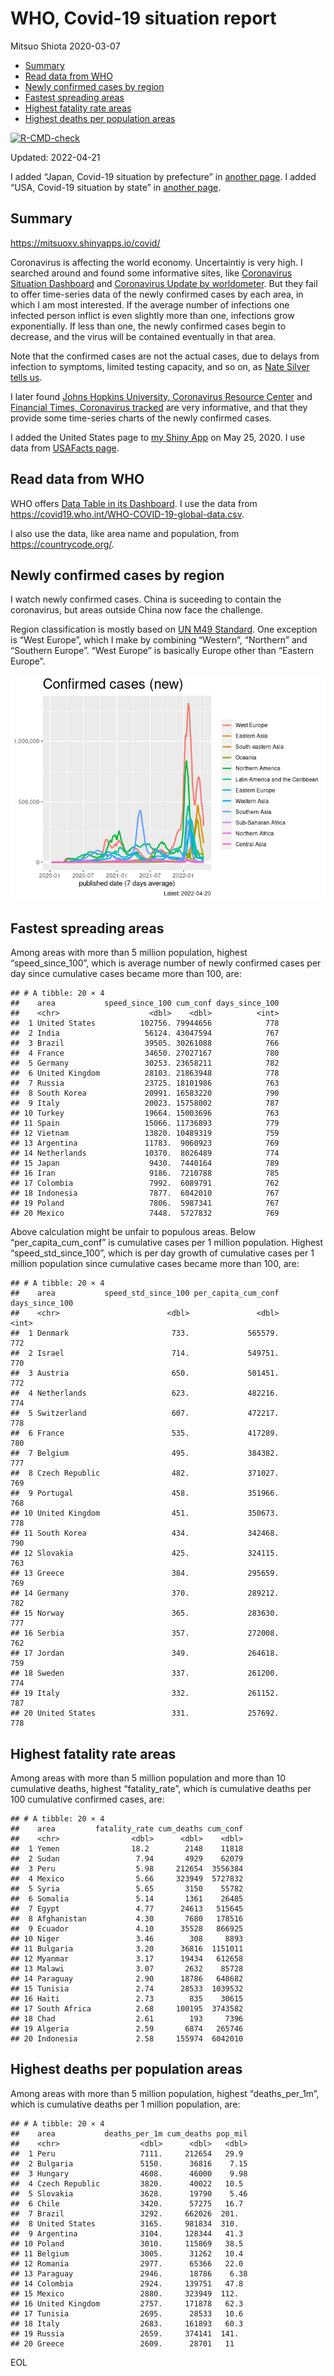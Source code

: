 WHO, Covid-19 situation report
================
Mitsuo Shiota
2020-03-07

-   [Summary](#summary)
-   [Read data from WHO](#read-data-from-who)
-   [Newly confirmed cases by region](#newly-confirmed-cases-by-region)
-   [Fastest spreading areas](#fastest-spreading-areas)
-   [Highest fatality rate areas](#highest-fatality-rate-areas)
-   [Highest deaths per population
    areas](#highest-deaths-per-population-areas)

<!-- badges: start -->

[![R-CMD-check](https://github.com/mitsuoxv/covid/workflows/R-CMD-check/badge.svg)](https://github.com/mitsuoxv/covid/actions)
<!-- badges: end -->

Updated: 2022-04-21

I added “Japan, Covid-19 situation by prefecture” in [another
page](Japan.md). I added “USA, Covid-19 situation by state” in [another
page](USA.md).

## Summary

<https://mitsuoxv.shinyapps.io/covid/>

Coronavirus is affecting the world economy. Uncertaintiy is very high. I
searched around and found some informative sites, like [Coronavirus
Situation
Dashboard](https://who.maps.arcgis.com/apps/opsdashboard/index.html#/c88e37cfc43b4ed3baf977d77e4a0667)
and [Coronavirus Update by
worldometer](https://www.worldometers.info/coronavirus/). But they fail
to offer time-series data of the newly confirmed cases by each area, in
which I am most interested. If the average number of infections one
infected person inflict is even slightly more than one, infections grow
exponentially. If less than one, the newly confirmed cases begin to
decrease, and the virus will be contained eventually in that area.

Note that the confirmed cases are not the actual cases, due to delays
from infection to symptoms, limited testing capacity, and so on, as
[Nate Silver tells
us](https://fivethirtyeight.com/features/coronavirus-case-counts-are-meaningless/).

I later found [Johns Hopkins University, Coronavirus Resource
Center](https://coronavirus.jhu.edu/) and [Financial Times, Coronavirus
tracked](https://www.ft.com/content/a26fbf7e-48f8-11ea-aeb3-955839e06441)
are very informative, and that they provide some time-series charts of
the newly confirmed cases.

I added the United States page to [my Shiny
App](https://mitsuoxv.shinyapps.io/covid/) on May 25, 2020. I use data
from [USAFacts
page](https://usafacts.org/visualizations/coronavirus-covid-19-spread-map/).

## Read data from WHO

WHO offers [Data Table in its Dashboard](https://covid19.who.int/table).
I use the data from
<https://covid19.who.int/WHO-COVID-19-global-data.csv>.

I also use the data, like area name and population, from
<https://countrycode.org/>.

## Newly confirmed cases by region

I watch newly confirmed cases. China is suceeding to contain the
coronavirus, but areas outside China now face the challenge.

Region classification is mostly based on [UN M49
Standard](https://unstats.un.org/unsd/methodology/m49/). One exception
is “West Europe”, which I make by combining “Western”, “Northern” and
“Southern Europe”. “West Europe” is basically Europe other than “Eastern
Europe”.

![](README_files/figure-gfm/chart-1.png)<!-- -->

## Fastest spreading areas

Among areas with more than 5 million population, highest
“speed_since_100”, which is average number of newly confirmed cases per
day since cumulative cases became more than 100, are:

    ## # A tibble: 20 × 4
    ##    area           speed_since_100 cum_conf days_since_100
    ##    <chr>                    <dbl>    <dbl>          <int>
    ##  1 United States          102756. 79944656            778
    ##  2 India                   56124. 43047594            767
    ##  3 Brazil                  39505. 30261088            766
    ##  4 France                  34650. 27027167            780
    ##  5 Germany                 30253. 23658211            782
    ##  6 United Kingdom          28103. 21863948            778
    ##  7 Russia                  23725. 18101986            763
    ##  8 South Korea             20991. 16583220            790
    ##  9 Italy                   20023. 15758002            787
    ## 10 Turkey                  19664. 15003696            763
    ## 11 Spain                   15066. 11736893            779
    ## 12 Vietnam                 13820. 10489319            759
    ## 13 Argentina               11783.  9060923            769
    ## 14 Netherlands             10370.  8026489            774
    ## 15 Japan                    9430.  7440164            789
    ## 16 Iran                     9186.  7210788            785
    ## 17 Colombia                 7992.  6089791            762
    ## 18 Indonesia                7877.  6042010            767
    ## 19 Poland                   7806.  5987341            767
    ## 20 Mexico                   7448.  5727832            769

Above calculation might be unfair to populous areas. Below
“per_capita_cum_conf” is cumulative cases per 1 million population.
Highest “speed_std_since_100”, which is per day growth of cumulative
cases per 1 million population since cumulative cases became more than
100, are:

    ## # A tibble: 20 × 4
    ##    area           speed_std_since_100 per_capita_cum_conf days_since_100
    ##    <chr>                        <dbl>               <dbl>          <int>
    ##  1 Denmark                       733.             565579.            772
    ##  2 Israel                        714.             549751.            770
    ##  3 Austria                       650.             501451.            772
    ##  4 Netherlands                   623.             482216.            774
    ##  5 Switzerland                   607.             472217.            778
    ##  6 France                        535.             417289.            780
    ##  7 Belgium                       495.             384382.            777
    ##  8 Czech Republic                482.             371027.            769
    ##  9 Portugal                      458.             351966.            768
    ## 10 United Kingdom                451.             350673.            778
    ## 11 South Korea                   434.             342468.            790
    ## 12 Slovakia                      425.             324115.            763
    ## 13 Greece                        384.             295659.            769
    ## 14 Germany                       370.             289212.            782
    ## 15 Norway                        365.             283630.            777
    ## 16 Serbia                        357.             272008.            762
    ## 17 Jordan                        349.             264618.            759
    ## 18 Sweden                        337.             261200.            774
    ## 19 Italy                         332.             261152.            787
    ## 20 United States                 331.             257692.            778

## Highest fatality rate areas

Among areas with more than 5 million population and more than 10
cumulative deaths, highest “fatality_rate”, which is cumulative deaths
per 100 cumulative confirmed cases, are:

    ## # A tibble: 20 × 4
    ##    area         fatality_rate cum_deaths cum_conf
    ##    <chr>                <dbl>      <dbl>    <dbl>
    ##  1 Yemen                18.2        2148    11818
    ##  2 Sudan                 7.94       4929    62079
    ##  3 Peru                  5.98     212654  3556384
    ##  4 Mexico                5.66     323949  5727832
    ##  5 Syria                 5.65       3150    55782
    ##  6 Somalia               5.14       1361    26485
    ##  7 Egypt                 4.77      24613   515645
    ##  8 Afghanistan           4.30       7680   178516
    ##  9 Ecuador               4.10      35528   866925
    ## 10 Niger                 3.46        308     8893
    ## 11 Bulgaria              3.20      36816  1151011
    ## 12 Myanmar               3.17      19434   612658
    ## 13 Malawi                3.07       2632    85728
    ## 14 Paraguay              2.90      18786   648682
    ## 15 Tunisia               2.74      28533  1039532
    ## 16 Haiti                 2.73        835    30615
    ## 17 South Africa          2.68     100195  3743582
    ## 18 Chad                  2.61        193     7396
    ## 19 Algeria               2.59       6874   265746
    ## 20 Indonesia             2.58     155974  6042010

## Highest deaths per population areas

Among areas with more than 5 million population, highest
“deaths_per_1m”, which is cumulative deaths per 1 million population,
are:

    ## # A tibble: 20 × 4
    ##    area           deaths_per_1m cum_deaths pop_mil
    ##    <chr>                  <dbl>      <dbl>   <dbl>
    ##  1 Peru                   7111.     212654   29.9 
    ##  2 Bulgaria               5150.      36816    7.15
    ##  3 Hungary                4608.      46000    9.98
    ##  4 Czech Republic         3820.      40022   10.5 
    ##  5 Slovakia               3628.      19790    5.46
    ##  6 Chile                  3420.      57275   16.7 
    ##  7 Brazil                 3292.     662026  201.  
    ##  8 United States          3165.     981834  310.  
    ##  9 Argentina              3104.     128344   41.3 
    ## 10 Poland                 3010.     115869   38.5 
    ## 11 Belgium                3005.      31262   10.4 
    ## 12 Romania                2977.      65366   22.0 
    ## 13 Paraguay               2946.      18786    6.38
    ## 14 Colombia               2924.     139751   47.8 
    ## 15 Mexico                 2880.     323949  112.  
    ## 16 United Kingdom         2757.     171878   62.3 
    ## 17 Tunisia                2695.      28533   10.6 
    ## 18 Italy                  2683.     161893   60.3 
    ## 19 Russia                 2659.     374141  141.  
    ## 20 Greece                 2609.      28701   11

EOL
